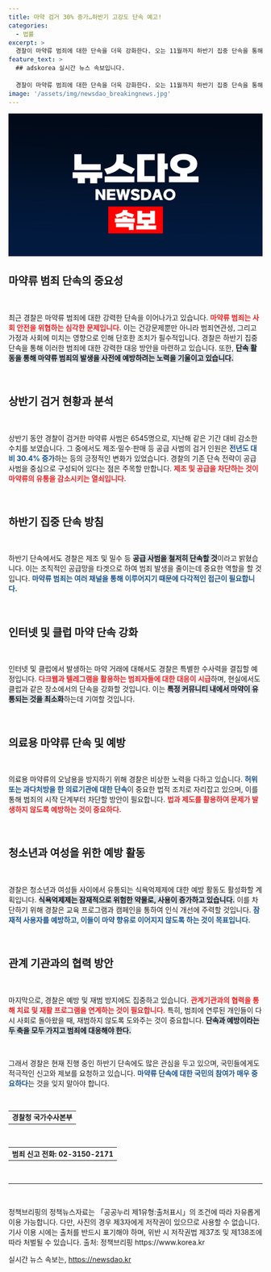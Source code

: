 ```yaml
---
title: 마약 검거 30% 증가…하반기 고강도 단속 예고!
categories:
  - 법률
excerpt: >
  경찰이 마약류 범죄에 대한 단속을 더욱 강화한다. 오는 11월까지 하반기 집중 단속을 통해 공급 사범을 일망타진하고, 인터넷과 클럽 등 새로운 범죄 양상에도 적극 대응할 예정이다. 마약 범죄에 대한 경각심을 높이기 위한 경찰의 노력을 주목하라!
feature_text: >
  ## adskorea 실시간 뉴스 속보입니다.

  경찰이 마약류 범죄에 대한 단속을 더욱 강화한다. 오는 11월까지 하반기 집중 단속을 통해 공급 사범을 일망타진하고, 인터넷과 클럽 등 새로운 범죄 양상에도 적극 대응할 예정이다. 마약 범죄에 대한 경각심을 높이기 위한 경찰의 노력을 주목하라!
image: '/assets/img/newsdao_breakingnews.jpg'
---
```


<p><img src="/assets/img/newsdao_breakingnews.jpg" alt="adskorea 속보" /></p>

<h2 data-ke-size="size26">마약류 범죄 단속의 중요성</h2>

<p data-ke-size="size16">&nbsp;</p>

<p>최근 경찰은 마약류 범죄에 대한 강력한 단속을 이어나가고 있습니다. <b><span style="color: #ee2323;">마약류 범죄는 사회 안전을 위협하는 심각한 문제입니다.</span></b> 이는 건강문제뿐만 아니라 범죄연관성, 그리고 가정과 사회에 미치는 영향으로 인해 단호한 조치가 필수적입니다. 경찰은 하반기 집중단속을 통해 이러한 범죄에 대한 강력한 대응 방안을 마련하고 있습니다. 또한, <b><span style="background-color: #21538527;">단속 활동을 통해 마약류 범죄의 발생을 사전에 예방하려는 노력을 기울이고 있습니다.</span></b> </p>

<p data-ke-size="size16">&nbsp;</p>

<h2 data-ke-size="size26">상반기 검거 현황과 분석</h2>

<p data-ke-size="size16">&nbsp;</p>

<p>상반기 동안 경찰이 검거한 마약류 사범은 6545명으로, 지난해 같은 기간 대비 감소한 수치를 보였습니다. 그 중에서도 제조·밀수·판매 등 공급 사범의 검거 인원은 <b><span style="color: #1a5490;">전년도 대비 30.4% 증가</span></b>하는 등의 긍정적인 변화가 있었습니다. 경찰의 기존 단속 전략이 공급 사범을 중심으로 구성되어 있다는 점은 주목할 만합니다. <b><span style="color: #ee2323;">제조 및 공급을 차단하는 것이 마약류의 유통을 감소시키는 열쇠입니다.</span></b> </p>

<p data-ke-size="size16">&nbsp;</p>

<h2 data-ke-size="size26">하반기 집중 단속 방침</h2>

<p data-ke-size="size16">&nbsp;</p>

<p>하반기 단속에서도 경찰은 제조 및 밀수 등 <b><span style="background-color: #21538527;">공급 사범을 철저히 단속할 것</span></b>이라고 밝혔습니다. 이는 조직적인 공급망을 타겟으로 하여 범죄 발생을 줄이는데 중요한 역할을 할 것입니다. <b><span style="color: #1a5490;">마약류 범죄는 여러 채널을 통해 이루어지기 때문에 다각적인 접근이 필요합니다.</span></b> </p>

<p data-ke-size="size16">&nbsp;</p>

<h2 data-ke-size="size26">인터넷 및 클럽 마약 단속 강화</h2>

<p data-ke-size="size16">&nbsp;</p>

<p>인터넷 및 클럽에서 발생하는 마약 거래에 대해서도 경찰은 특별한 수사력을 결집할 예정입니다. <b><span style="color: #ee2323;">다크웹과 텔레그램을 활용하는 범죄자들에 대한 대응이 시급</span></b>하며, 현실에서도 클럽과 같은 장소에서의 단속을 강화할 것입니다. 이는 <b><span style="background-color: #21538527;">특정 커뮤니티 내에서 마약이 유통되는 것을 최소화</span></b>하는데 기여할 것입니다. </p>

<p data-ke-size="size16">&nbsp;</p>

<h2 data-ke-size="size26">의료용 마약류 단속 및 예방</h2>

<p data-ke-size="size16">&nbsp;</p>

<p>의료용 마약류의 오남용을 방지하기 위해 경찰은 비상한 노력을 다하고 있습니다. <b><span style="color: #1a5490;">허위 또는 과다처방을 한 의료기관에 대한 단속</span></b>이 중요한 법적 조치로 자리잡고 있으며, 이를 통해 범죄의 시작 단계부터 차단할 방안이 필요합니다. <b><span style="color: #ee2323;">법과 제도를 활용하여 문제가 발생하지 않도록 예방하는 것이 중요하다.</span></b> </p>

<p data-ke-size="size16">&nbsp;</p>

<h2 data-ke-size="size26">청소년과 여성을 위한 예방 활동</h2>

<p data-ke-size="size16">&nbsp;</p>

<p>경찰은 청소년과 여성들 사이에서 유통되는 식욕억제제에 대한 예방 활동도 활성화할 계획입니다. <b><span style="background-color: #21538527;">식욕억제제는 잠재적으로 위험한 약물로, 사용이 증가하고 있습니다.</span></b> 이를 차단하기 위해 경찰은 교육 프로그램과 캠페인을 통하여 인식 개선에 주력할 것입니다. <b><span style="color: #1a5490;">잠재적 사용자를 예방하고, 이들이 마약 향유로 이어지지 않도록 하는 것이 목표입니다.</span></b> </p>

<p data-ke-size="size16">&nbsp;</p>

<h2 data-ke-size="size26">관계 기관과의 협력 방안</h2>

<p data-ke-size="size16">&nbsp;</p>

<p>마지막으로, 경찰은 예방 및 재범 방지에도 집중하고 있습니다. <b><span style="color: #ee2323;">관계기관과의 협력을 통해 치료 및 재활 프로그램을 연계하는 것이 필요합니다.</span></b> 특히, 범죄에 연루된 개인들이 다시 사회로 돌아왔을 때, 재범하지 않도록 도와주는 것이 중요합니다. <b><span style="background-color: #21538527;">단속과 예방이라는 두 축을 모두 가지고 범죄에 대응해야 한다.</span></b> </p>

<p data-ke-size="size16">&nbsp;</p>

<p>그래서 경찰은 현재 진행 중인 하반기 단속에도 많은 관심을 두고 있으며, 국민들에게도 적극적인 신고와 제보를 요청하고 있습니다. <b><span style="color: #1a5490;">마약류 단속에 대한 국민의 참여가 매우 중요하다</span></b>는 것을 잊지 말아야 합니다. </p>

<p data-ke-size="size16">&nbsp;</p>

<table style="width: 100%;">
    <tr>
        <td style="text-align: center; height: 17px;"><b>경찰청 국가수사본부</b></td>
    </tr>
</table>

<p data-ke-size="size16">&nbsp;</p>

<table style="width: 100%;">
    <tr>
        <td style="text-align: center; height: 17px;"><b>범죄 신고 전화: 02-3150-2171</b></td>
    </tr>
</table>

<p data-ke-size="size16">&nbsp;</p>

<hr/>

<p data-ke-size="size16">&nbsp;</p>

<p>정책브리핑의 정책뉴스자료는 「공공누리 제1유형:출처표시」의 조건에 따라 자유롭게 이용 가능합니다. 다만, 사진의 경우 제3자에게 저작권이 있으므로 사용할 수 없습니다. 기사 이용 시에는 출처를 반드시 표기해야 하며, 위반 시 저작권법 제37조 및 제138조에 따라 처벌될 수 있습니다. <span style="color:"#e74c3c;">출처: 정책브리핑 https://www.korea.kr</span></p>
실시간 뉴스 속보는, <a href="https://newsdao.kr" rel="dofollow">https://newsdao.kr</a>


